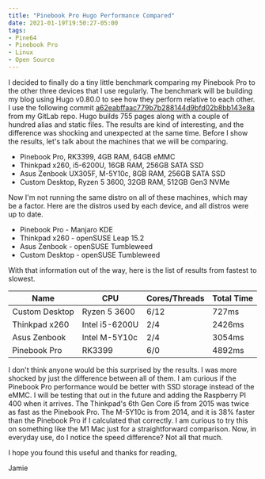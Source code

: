 ```yaml
---
title: "Pinebook Pro Hugo Performance Compared"
date: 2021-01-19T19:50:27-05:00
tags:
- Pine64
- Pinebook Pro
- Linux
- Open Source
---
```


I decided to finally do a tiny little benchmark comparing my Pinebook Pro to the other three devices that I use regularly. The benchmark will be building my blog using Hugo v0.80.0 to see how they perform relative to each other. I use the following commit [a62eabffaac779b7b288144d9bfd02b8bb143e8a](https://gitlab.com/phillipsj/phillipsj/-/tree/a62eabffaac779b7b288144d9bfd02b8bb143e8a) from my GitLab repo. Hugo builds 755 pages along with a couple of hundred alias and static files. The results are kind of interesting, and the difference was shocking and unexpected at the same time. Before I show the results, let's talk about the machines that we will be comparing.

* Pinebook Pro, RK3399, 4GB RAM, 64GB eMMC
* Thinkpad x260, i5-6200U, 16GB RAM, 256GB SATA SSD
* Asus Zenbook UX305F, M-5Y10c, 8GB RAM, 256GB SATA SSD
* Custom Desktop, Ryzen 5 3600, 32GB RAM, 512GB Gen3 NVMe

Now I'm not running the same distro on all of these machines, which may be a factor. Here are the distros used by each device, and all distros were up to date.

* Pinebook Pro - Manjaro KDE
* Thinkpad x260 - openSUSE Leap 15.2
* Asus Zenbook - openSUSE Tumbleweed
* Custom Desktop - openSUSE Tumbleweed

With that information out of the way, here is the list of results from fastest to slowest.

Name           | CPU            | Cores/Threads | Total Time |
---------------|----------------|---------------|------------|
Custom Desktop | Ryzen 5 3600   | 6/12          | 727ms      |
Thinkpad x260  | Intel i5-6200U | 2/4           | 2426ms     |
Asus Zenbook   | Intel M-5Y10c  | 2/4           | 3054ms     |
Pinebook Pro   | RK3399         | 6/0           | 4892ms     |


I don't think anyone would be this surprised by the results. I was more shocked by just the difference between all of them. I am curious if the Pinebook Pro performance would be better with SSD storage instead of the eMMC. I will be testing that out in the future and adding the Raspberry PI 400 when it arrives. The Thinkpad's 6th Gen Core i5 from 2015 was twice as fast as the Pinebook Pro. The M-5Y10c is from 2014, and it is 38% faster than the Pinebook Pro if I calculated that correctly. I am curious to try this on something like the M1 Mac just for a straightforward comparison. Now, in everyday use, do I notice the speed difference? Not all that much. 

I hope you found this useful and thanks for reading,

Jamie
